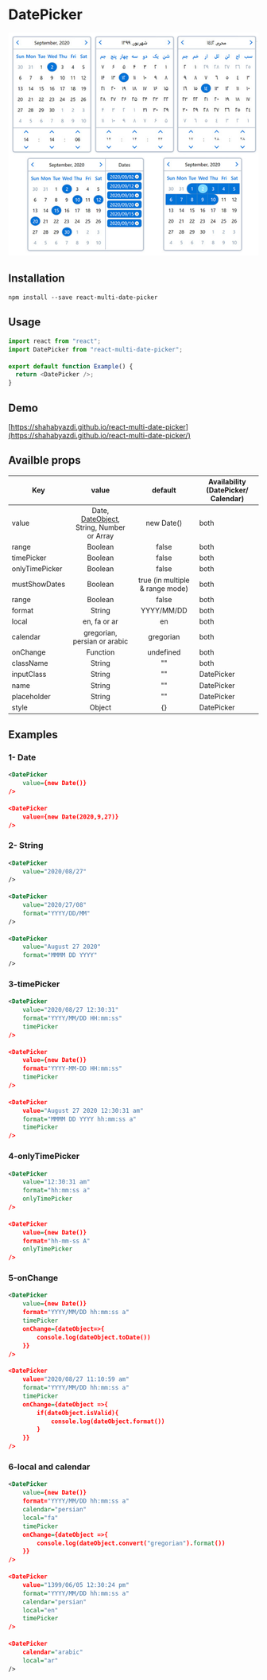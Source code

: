 # DatePicker

![DatePicker](/screenshot/screenshot.jpg?raw=true)

## Installation

```code
npm install --save react-multi-date-picker
```

## Usage

```javascript
import react from "react";
import DatePicker from "react-multi-date-picker";

export default function Example() {
  return <DatePicker />;
}
```

## Demo

[https://shahabyazdi.github.io/react-multi-date-picker](https://shahabyazdi.github.io/react-multi-date-picker/)

## Availble props

| Key            |                                             value                                             |             default             | Availability (DatePicker/ Calendar) |
| -------------- | :-------------------------------------------------------------------------------------------: | :-----------------------------: | ----------------------------------- |
| value          | Date, [DateObject](https://github.com/shahabyazdi/react-date-object), String, Number or Array |           new Date()            | both                                |
| range          |                                            Boolean                                            |              false              | both                                |
| timePicker     |                                            Boolean                                            |              false              | both                                |
| onlyTimePicker |                                            Boolean                                            |              false              | both                                |
| mustShowDates  |                                            Boolean                                            | true (in multiple & range mode) | both                                |
| range          |                                            Boolean                                            |              false              | both                                |
| format         |                                            String                                             |           YYYY/MM/DD            | both                                |
| local          |                                         en, fa or ar                                          |               en                | both                                |
| calendar       |                                 gregorian, persian or arabic                                  |            gregorian            | both                                |
| onChange       |                                           Function                                            |            undefined            | both                                |
| className      |                                            String                                             |               ""                | both                                |
| inputClass     |                                            String                                             |               ""                | DatePicker                          |
| name           |                                            String                                             |               ""                | DatePicker                          |
| placeholder    |                                            String                                             |               ""                | DatePicker                          |
| style          |                                            Object                                             |               {}                | DatePicker                          |

## Examples

### 1- Date

```xml
<DatePicker
    value={new Date()}
/>

<DatePicker
    value={new Date(2020,9,27)}
/>

```

### 2- String

```xml
<DatePicker
    value="2020/08/27"
/>

<DatePicker
    value="2020/27/08"
    format="YYYY/DD/MM"
/>

<DatePicker
    value="August 27 2020"
    format="MMMM DD YYYY"
/>
```

### 3-timePicker

```xml
<DatePicker
    value="2020/08/27 12:30:31"
    format="YYYY/MM/DD HH:mm:ss"
    timePicker
/>

<DatePicker
    value={new Date()}
    format="YYYY-MM-DD HH:mm:ss"
    timePicker
/>

<DatePicker
    value="August 27 2020 12:30:31 am"
    format="MMMM DD YYYY hh:mm:ss a"
    timePicker
/>
```

### 4-onlyTimePicker

```xml
<DatePicker
    value="12:30:31 am"
    format="hh:mm:ss a"
    onlyTimePicker
/>

<DatePicker
    value={new Date()}
    format="hh-mm-ss A"
    onlyTimePicker
/>
```

### 5-onChange

```xml
<DatePicker
    value={new Date()}
    format="YYYY/MM/DD hh:mm:ss a"
    timePicker
    onChange={dateObject=>{
        console.log(dateObject.toDate())
    }}
/>

<DatePicker
    value="2020/08/27 11:10:59 am"
    format="YYYY/MM/DD hh:mm:ss a"
    timePicker
    onChange={dateObject =>{
        if(dateObject.isValid){
            console.log(dateObject.format())
        }
    }}
/>
```

### 6-local and calendar

```xml
<DatePicker
    value={new Date()}
    format="YYYY/MM/DD hh:mm:ss a"
    calendar="persian"
    local="fa"
    timePicker
    onChange={dateObject =>{
        console.log(dateObject.convert("gregorian").format())
    }}
/>

<DatePicker
    value="1399/06/05 12:30:24 pm"
    format="YYYY/MM/DD hh:mm:ss a"
    calendar="persian"
    local="en"
    timePicker
/>

<DatePicker
    calendar="arabic"
    local="ar"
/>

```
